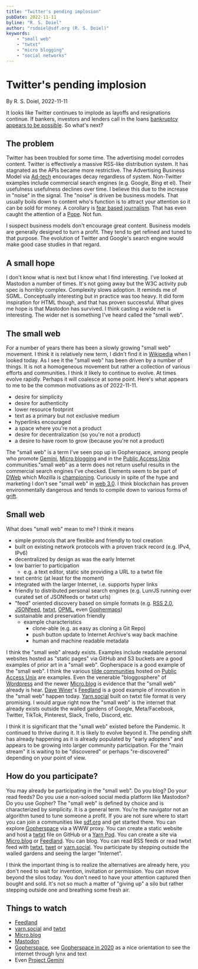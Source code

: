```yaml
---
title: "Twitter's pending implosion"
pubDate: 2022-11-11
byline: "R. S. Doiel"
author: "rsdoiel@sdf.org (R. S. Doiel)"
keywords:
    - "small web"
    - "twtxt"
    - "micro blogging"
    - "social networks"
---
```


Twitter's pending implosion
===========================

By R. S. Doiel, 2022-11-11

It looks like Twitter continues to implode as layoffs and resignations continue. If bankers, investors and lenders call in the loans [bankruptcy appears to be possible](https://www.reuters.com/technology/twitter-information-security-chief-kissner-decides-leave-2022-11-10/). So what's next?


The problem
-----------

Twitter has been troubled for some time. The advertising model corrodes content. Twitter is effectively a massive RSS-like distribution system. It has stagnated as the APIs became more restrictive. The Advertising Business Model via [Ad-tech](https://pluralistic.net/tag/adtech/ "per Cory Doctorow 'ad-fraud'") encourages decay regardless of system.  Non-Twitter examples include commercial search engines (e.g. Google, Bing et el). Their usefulness usefulness declines over time. I believe this due to the increase in "noise" in the signal. The "noise" is driven be business models. That usually boils down to content who's function is to attract your attention so it can be sold for money. A corollary is [fear based journalism](https://medium.com/@oliviacadby/fear-mongering-journalisms-downfall-aac1f4f5756d). That has even caught the attention of a [Pope](https://www.9news.com.au/world/fear-based-journalism-is-terrorism-pope/4860b502-5dbb-4eef-abcf-57582445fc2c). Not fun.

I suspect business models don't encourage great content. Business models are generally designed to turn a profit. They tend to get refined and tuned to that purpose. The evolution of Twitter and Google's search engine would make good case studies in that regard.


A small hope
------------

I don't know what is next but I know what I find interesting. I've looked at Mastodon a number of times. It's not going away but the W3C activity pub spec is horribly complex. Complexity slows adoption. It reminds me of SGML. Conceptually interesting but in practice was too heavy. It did form inspiration for HTML though, and that has proven successful. What gives me hope is that Mastodon has survived. I think casting a wide net is interesting. The wider net is something I've heard called the "small web".

The small web
-------------

For a number of years there has been a slowly growing  "small web" movement. I think it is relatively new term, I didn't find it in [Wikipedia](https://en.wikipedia.org/w/index.php?search=small+web&ns0=1 "today is 2022-11-11") when I looked today. As I see it the "small web" has been driven by a number of things. It is not a homogeneous movement but rather a collection of various efforts and communities.  I think it likely to continue to evolve. At times evolve rapidly. Perhaps it will coalesce at some point.  Here's what appears to me to be the common motivations as of 2022-11-11.

- desire for simplicity
- desire for authenticity
- lower resource footprint
- text as a primary but not exclusive medium
- hyperlinks encouraged
- a space where you're not a product
- desire for decentralization (so you're not a product)
- a desire to have room to grow (because you're not a product)

The "small web" is a term I've seen pop up in Gopherspace, among people who promote [Gemini](https://gemini.circumlunar.space/), [Micro blogging](https://micro.blog "as an example of micro blogging") and in the [Public Access Unix](https://sdf.org) communities."small web" as a term does not return useful results in the commercial search engines I've checked. Elements seem to be part of [DWeb](https://getdweb.net/) which Mozilla is [championing](https://wiki.mozilla.org/Dweb). Curiously in spite of the hype and marketing I don't see "small web" in [web 3.0](https://www.forbes.com/advisor/investing/cryptocurrency/what-is-web-3-0/). I think blockchain has proven environmentally dangerous and tends to compile down to various forms of [grift](https://pluralistic.net/2022/05/27/voluntary-carbon-market/).


Small web
---------

What does "small web" mean to me?  I think it means

- simple protocols that are flexible and friendly to tool creation
- built on existing network protocols with a proven track record (e.g. IPv4, IPv6)
- decentralized by design as was the early Internet
- low barrier to participation
    - e.g. a text editor, static site providing a URL to a twtxt file
- text centric (at least for the moment)
- integrated with the larger Internet, i.e. supports hyper links
- friendly to distributed personal search engines (e.g. LunrJS running over curated set of JSONfeeds or twtxt urls)
- "feed" oriented discovery based on simple formats (e.g. [RSS 2.0](https://cyber.harvard.edu/rss/rss.html), [JSONfeed](https://www.jsonfeed.org/), [twtxt](https://twtxt.readthedocs.io/en/latest/), [OPML](https://en.wikipedia.org/wiki/OPML), even [Gophermaps](https://en.wikipedia.org/wiki/Gopher_(protocol) "see Source code of a menu title"))
- sustainable and preservation friendly
    - example characteristics
        - clone-able (e.g. as easy as cloning a Git Repo)
        - push button update to Internet Archive's way back machine
        - human and machine readable metadata

I think the "small web" already exists. Examples include readable personal websites hosted as "static pages" via GitHub and S3 buckets are a good examples of prior art in a "small web".  Gopherspace is a good example of the "small web". I think the various [tilde communities](https://tilde.club) hosted on [Public Access Unix](https://en.wikipedia.org/wiki/SDF_Public_Access_Unix_System) are examples. Even the venerable "bloggosphere" of [Wordpress](https://wordpress.com) and the newer [Micro.blog](https://micro.blog/) is evidence that the "small web" already is hear. [Dave Winer](https://scripting.com)'s [Feedland](http://feedland.org/) is a good example of innovation in the "small web" happen today.  [Yarn.social](https://yarn.social) built on twtxt file format is very promising. I would argue right now the "small web" is the internet that already exists outside the walled gardens of Google, Meta/Facebook, Twitter, TikTok, Pinterest, Slack, Trello, Discord, etc.

I think it is significant that the "small web" existed before the Pandemic. It continued to thrive during it. It is likely to evolve beyond it. The pending shift has already happening as it is already populated by "early adopters" and appears to be growing into larger community participation.  For the "main stream" it is waiting to be "discovered" or perhaps "re-discovered" depending on your point of view.

How do you participate?
-----------------------

You may already be participating in the "small web".  Do you blog? Do your read feeds? Do you use a non-soloed social media platform like Mastodon? Do you use Gopher? The "small web" is defined by choice and is characterized by simplicity. It is a general term. You're the navigator not an algorithm tuned to tune someone a profit. If you are not sure where to start you can join a communities like [sdf.org](https://sdf.org) and get started there. You can explore [Gopherspace](https://floodgap.com) via a WWW proxy. You can create a static website and host a [twtxt](https://twtxt.readthedocs.io/en/latest/) file on GitHub or a [Yarn Pod](https://yarn.social). You can create a site via [Micro.blog](https://micro.blog) or [Feedland](http://feedland.org). You can blog. You can read RSS feeds or read twtxt feed with [twtxt](https://twtxt.readthedocs.io/en/latest/user/intro.html), [twet](https://github.com/quite/twet) or [yarn.social](https://yarn.social). You participate by stepping outside the walled gardens and seeing the larger "Internet".

I think the important thing is to realize the alternatives are already here, you don't need to wait for invention, invitation or permission. You can move beyond the silos today. You don't need to have your attention captured then bought and sold. It's not so much a matter of "giving up" a silo but rather stepping outside one and breathing some fresh air.

Things to watch
---------------

- [Feedland](https://feedland.org)
- [yarn.social](https://yarn.social) and [twtxt](https://twtxt.readthedocs.io/en/latest/)
- [Micro.blog](https://micro.blog/)
- [Mastodon](https://joinmastodon.org/)
- [Gopherspace](http://gopher.floodgap.com/gopher/gw?a=gopher%3A%2F%2Fgopher.floodgap.com%2F1%2Fworld), see [Gopherspace in 2020](https://cheapskatesguide.org/articles/gopherspace.html) as a nice orientation to see the internet through lynx and text
- Even [Project Gemini](https://gemini.circumlunar.space/)



